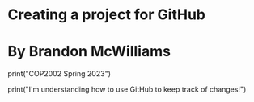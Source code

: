 # Creating a project for GitHub
# By Brandon McWilliams

print("COP2002 Spring 2023")

print("I'm understanding how to use GitHub to keep track of changes!")

